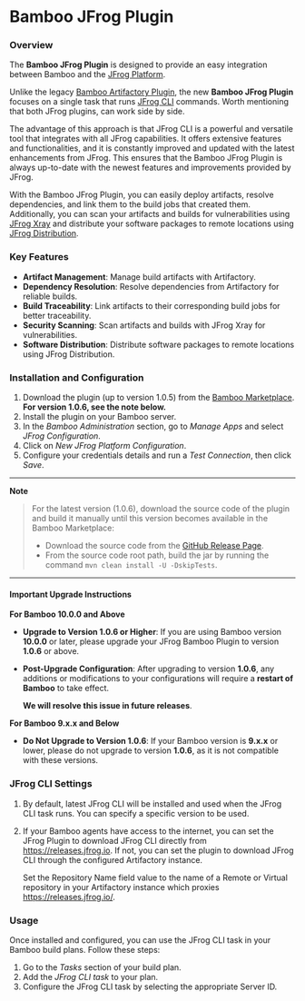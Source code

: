 # Bamboo JFrog Plugin

### Overview

The **Bamboo JFrog Plugin** is designed to provide an easy integration between Bamboo and the [JFrog Platform](https://jfrog.com/solution-sheet/jfrog-platform/).

Unlike the legacy [Bamboo Artifactory Plugin](https://plugins.atlassian.com/plugin/details/27818), the new **Bamboo JFrog Plugin** focuses on a single task that runs [JFrog CLI](https://docs.jfrog-applications.jfrog.io/jfrog-applications/jfrog-cli) commands. Worth mentioning that both JFrog plugins, can work side by side.

The advantage of this approach is that JFrog CLI is a powerful and versatile tool that integrates with all JFrog capabilities. It offers extensive features and functionalities, and it is constantly improved and updated with the latest enhancements from JFrog. This ensures that the Bamboo JFrog Plugin is always up-to-date with the newest features and improvements provided by JFrog.

With the Bamboo JFrog Plugin, you can easily deploy artifacts, resolve dependencies, and link them to the build jobs that created them. Additionally, you can scan your artifacts and builds for vulnerabilities using [JFrog Xray](https://jfrog.com/xray/) and distribute your software packages to remote locations using [JFrog Distribution](https://jfrog.com/distribution/).

### Key Features

* **Artifact Management**: Manage build artifacts with Artifactory.
* **Dependency Resolution**: Resolve dependencies from Artifactory for reliable builds.
* **Build Traceability**: Link artifacts to their corresponding build jobs for better traceability.
* **Security Scanning**: Scan artifacts and builds with JFrog Xray for vulnerabilities.
* **Software Distribution**: Distribute software packages to remote locations using JFrog Distribution.

### Installation and Configuration

1. Download the plugin (up to version 1.0.5) from the [Bamboo Marketplace](https://marketplace.atlassian.com/). **For version 1.0.6, see the note below.**
2. Install the plugin on your Bamboo server.
3. In the _Bamboo Administration_ section, go to _Manage Apps_ and select _JFrog Configuration_.
4. Click on _New JFrog Platform Configuration_.
5. Configure your credentials details and run a _Test Connection_, then click _Save_.

***

**Note**

> For the latest version (1.0.6), download the source code of the plugin and build it manually until this version becomes available in the Bamboo Marketplace:
>
> * Download the source code from the [GitHub Release Page](https://github.com/jfrog/bamboo-jfrog-plugin/releases/tag/1.0.6).
> * From the source code root path, build the jar by running the command `mvn clean install -U -DskipTests`.

***

#### Important Upgrade Instructions

**For Bamboo 10.0.0 and Above**

* **Upgrade to Version 1.0.6 or Higher**: If you are using Bamboo version **10.0.0** or later, please upgrade your JFrog Bamboo Plugin to version **1.0.6** or above.
*   **Post-Upgrade Configuration**: After upgrading to version **1.0.6**, any additions or modifications to your configurations will require a **restart of Bamboo** to take effect.

    **We will resolve this issue in future releases**.

**For Bamboo 9.x.x and Below**

* **Do Not Upgrade to Version 1.0.6**: If your Bamboo version is **9.x.x** or lower, please do not upgrade to version **1.0.6**, as it is not compatible with these versions.

### JFrog CLI Settings

1. By default, latest JFrog CLI will be installed and used when the JFrog CLI task runs. You can specify a specific version to be used.
2.  If your Bamboo agents have access to the internet, you can set the JFrog Plugin to download JFrog CLI directly from https://releases.jfrog.io. If not, you can set the plugin to download JFrog CLI through the configured Artifactory instance.

    Set the Repository Name field value to the name of a Remote or Virtual repository in your Artifactory instance which proxies https://releases.jfrog.io/.

### Usage

Once installed and configured, you can use the JFrog CLI task in your Bamboo build plans. Follow these steps:

1. Go to the _Tasks_ section of your build plan.
2. Add the _JFrog CLI task_ to your plan.
3. Configure the JFrog CLI task by selecting the appropriate Server ID.
